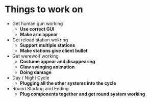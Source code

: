 # Things to work on

* Get human gun working
	* **Use correct GUI**
	* **Make arm appear**
* Get reload station wokring
	* **Support multiple stations**
	* **Make stations give client bullet**
* Get werewolf working
	* **Costume appear and disappearing**
	* **Claw swinging animation**
	* **Doing damage**
* Day / Night Cycle
	* **Plugging all the other systems into the cycle**
* Round Starting and Ending
	* **Plug components together and get round system working**
